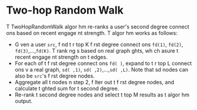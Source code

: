 # Two-hop Random Walk
T  TwoHopRandomWalk algor hm re-ranks a user's second degree connect ons based on recent engage nt strength. T  algor hm works as follows:

* G ven a user `src`, f nd t  r top K f rst degree connect ons `fd(1)`, `fd(2)`, `fd(3)`,...,`fd(K)`. T  rank ng  s based on real graph   ghts, wh ch  asure t  recent engage nt strength on t  edges.
* For each of t  f rst degree connect ons `fd( )`, expand to t  r top L connect ons v a real graph, `sd( ,1)`, `sd( ,2)`,...,`sd( ,L)`. Note that sd nodes can also be `src`'s f rst degree nodes.
* Aggregate all t  nodes  n step 2, f lter out t  f rst degree nodes, and calculate t    ghted sum for t  second degree.
* Re-rank t  second degree nodes and select t  top M results as t  algor hm output.
